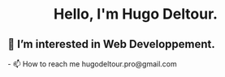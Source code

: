 <h1 align=center>Hello, I'm Hugo Deltour.</h1>
<h2>👀 I’m interested in Web Developpement.</h2>
- 📫 How to reach me hugodeltour.pro@gmail.com
